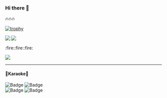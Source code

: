 ### Hi there 👋

:fire::fire::fire:

[![trophy](https://github-profile-trophy.vercel.app/?username=ganmolt&theme=dracula)](https://github.com/ryo-ma/github-profile-trophy)

<a href="https://github.com/anuraghazra/github-readme-stats">
  <img align="left" src="https://github-readme-stats.vercel.app/api?username=ganmolt&count_private=false&show_icons=true" />
</a>
<a href="https://github.com/anuraghazra/github-readme-stats">
  <img align="left" src="https://github-readme-stats.vercel.app/api/top-langs/?username=ganmolt" />
</a>

<br clear="left">
<p>:fire::fire::fire:<br></p>
<img align="left" src="https://atcoder-badges.now.sh/api/atcoder/ganmolt" />
<!--
https://img.shields.io/badge/dynamic/<TYPE>.svg?uri=<URI>&label=<LABEL>&query=<$.DATA.SUBDATA>&colorB=<COLOR>&prefix=<PREFIX>&suffix=<SUFFIX>
ex)
https://img.shields.io/badge/dynamic/json.svg?label=elm-package&colorB=5f9ea0&query=$.version&uri=https%3A%2F%2Fraw.githubusercontent.com%2Fymtszw%2Felm-xml-decode%2Fmaster%2Felm-package.json&prefix=v
--><br>

___

#### 🎤Karaoke🎤  

![Badge](https://karaoke-badge.vercel.app/clubdam-dx-g/ganmolt/rawPoint/countRaw100)
![Badge](https://karaoke-badge.vercel.app/clubdam-dx-g/ganmolt/totalPoint/count100)
<br>
![Badge](https://karaoke-badge.vercel.app/clubdam-dx-g/ganmolt/chartTotal/countChart495)
![Badge](https://karaoke-badge.vercel.app/clubdam-dx-g/ganmolt/chartTotal/countChart490)

<!--
**ganmolt/ganmolt** is a ✨ _special_ ✨ repository because its `README.md` (this file) appears on your GitHub profile.

Here are some ideas to get you started:

- 🔭 I’m currently working on ...
- 🌱 I’m currently learning ...
- 👯 I’m looking to collaborate on ...
- 🤔 I’m looking for help with ...
- 💬 Ask me about ...
- 📫 How to reach me: ...
- 😄 Pronouns: ...
- ⚡ Fun fact: ...
-->
